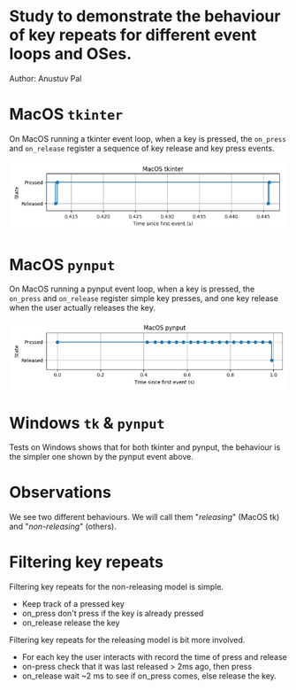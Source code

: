 # Study to demonstrate the behaviour of key repeats for different event loops and OSes.

Author: Anustuv Pal

# MacOS `tkinter`

On MacOS running a tkinter event loop, when a key is pressed, the `on_press` and `on_release` register a sequence of key release and key press events.

![MacOS tkinter](./assets/MacOS_tkinter.png)

# MacOS `pynput`

On MacOS running a pynput event loop, when a key is pressed, the `on_press` and `on_release` register simple key presses, and one key release when the user actually releases the key.

![MacOS pynput](./assets/MacOS%20pynput.png)

# Windows `tk` & `pynput`

Tests on Windows shows that for both tkinter and pynput, the behaviour is the simpler one shown by the pynput event above.

# Observations

We see two different behaviours. We will call them "*releasing*" (MacOS tk) and "*non-releasing*" (others).

# Filtering key repeats

Filtering key repeats for the non-releasing model is simple.
- Keep track of a pressed key
- on_press don't press if the key is already pressed
- on_release release the key

Filtering key repeats for the releasing model is bit more involved.
- For each key the user interacts with record the time of press and release
- on-press check that it was last released > 2ms ago, then press
- on_release wait ~2 ms to see if on_press comes, else release the key.
